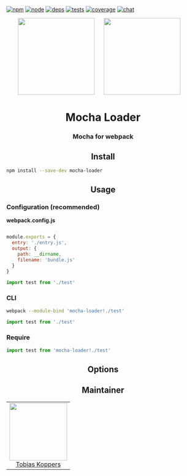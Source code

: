 [![npm][npm]][npm-url]
[![node][node]][node-url]
[![deps][deps]][deps-url]
[![tests][tests]][tests-url]
[![coverage][cover]][cover-url]
[![chat][chat]][chat-url]

<div align="center">
  <img width="200" height="200"
    src="https://cdn.worldvectorlogo.com/logos/mocha.svg">
  <a href="https://github.com/webpack/webpack">
    <img width="200" height="200" hspace="20"
      src="https://webpack.js.org/assets/icon-square-big.svg">
  </a>
  <h1>Mocha Loader</h1>
  <h3>Mocha for webpack</h3>
</div>

<h2 align="center">Install</h2>

```bash
npm install --save-dev mocha-loader
```

<h2 align="center">Usage</h2>

### Configuration (recommended)

**webpack.config.js**
```js

module.exports = {
  entry: './entry.js',
  output: {
    path: __dirname,
    filename: 'bundle.js'
  }
}
```

```js
import test from './test'
```

### CLI

```bash
webpack --module-bind 'mocha-loader!./test'
```

```js
import test from './test'
```

### Require

```js
import test from 'mocha-loader!./test'
```

<h2 align="center">Options</h2>

<h2 align="center">Maintainer</h2>

<table>
  <tbody>
    <tr>
      <td align="center">
        <img width="150 height="150" src="https://github.com/sokra.png?s=150">
        <br>
        <a href="https://github.com/sokra">Tobias Koppers</a>
      </td>
    <tr>
  <tbody>
</table>


[npm]: https://img.shields.io/npm/v/mocha-loader.svg
[npm-url]: https://npmjs.com/package/mocha-loader

[node]: https://img.shields.io/node/v/mocha-loader.svg
[node-url]: https://nodejs.org

[deps]: https://david-dm.org/webpack/mocha-loader.svg
[deps-url]: https://david-dm.org/webpack/mocha-loader

[tests]: http://img.shields.io/travis/webpack/mocha-loader.svg
[tests-url]: https://travis-ci.org/webpack/mocha-loader

[cover]: https://coveralls.io/repos/github/webpack/mocha-loader/badge.svg
[cover-url]: https://coveralls.io/github/webpack/mocha-loader

[chat]: https://badges.gitter.im/webpack/webpack.svg
[chat-url]: https://gitter.im/webpack/webpack

